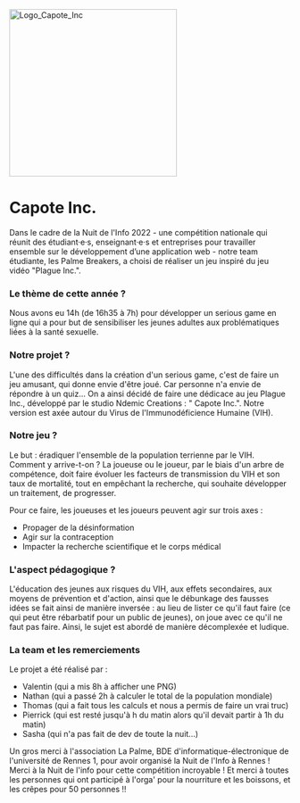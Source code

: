 <img src="https://i.ibb.co/Yc6rBJQ/simple-logo-capoteinc.png" alt="Logo_Capote_Inc" width="300x300"/>

# Capote Inc.
Dans le cadre de la Nuit de l'Info 2022 - une compétition nationale qui réunit des étudiant·e·s, enseignant·e·s et entreprises pour travailler ensemble sur le développement d’une application web - notre team étudiante, les Palme Breakers, a choisi de réaliser un jeu inspiré du jeu vidéo "Plague Inc.". 


### Le thème de cette année ? 
Nous avons eu 14h (de 16h35 à 7h) pour développer un serious game en ligne qui a pour but de sensibiliser les jeunes adultes aux problématiques liées à la santé sexuelle.

### Notre projet ?
L'une des difficultés dans la création d'un serious game, c'est de faire un jeu amusant, qui donne envie d'être joué. Car personne n'a envie de répondre à un quiz...
On a ainsi décidé de faire une dédicace au jeu Plague Inc., développé par le studio Ndemic Creations : " Capote Inc.". 
Notre version est axée autour du Virus de l'Immunodéficience Humaine (VIH).

### Notre jeu ?
Le but : éradiquer l'ensemble de la population terrienne par le VIH. Comment y arrive-t-on ? La joueuse ou le joueur, par le biais d'un arbre de compétence, doit faire évoluer les facteurs de transmission du VIH et son taux de mortalité, tout en empêchant la recherche, qui souhaite développer un traitement, de progresser.

Pour ce faire, les joueuses et les joueurs peuvent agir sur trois axes : 
- Propager de la désinformation 
- Agir sur la contraception 
- Impacter la recherche scientifique et le corps médical

### L'aspect pédagogique ?
L'éducation des jeunes aux risques du VIH, aux effets secondaires, aux moyens de prévention et d'action, ainsi que le débunkage des fausses idées se fait ainsi de manière inversée : au lieu de lister ce qu'il faut faire (ce qui peut être rébarbatif pour un public de jeunes), on joue avec ce qu'il ne faut pas faire. Ainsi, le sujet est abordé de manière décomplexée et ludique. 



### La team et les remerciements
Le projet a été réalisé par : 
- Valentin (qui a mis 8h à afficher une PNG) 
- Nathan (qui a passé 2h à calculer le total de la population mondiale)
- Thomas (qui a fait tous les calculs et nous a permis de faire un vrai truc) 
- Pierrick (qui est resté jusqu'à h du matin alors qu'il devait partir à 1h du matin) 
- Sasha (qui n'a pas fait de dev de toute la nuit...)

Un gros merci à l'association La Palme, BDE d'informatique-électronique de l'université de Rennes 1, pour avoir organisé la Nuit de l'Info à Rennes !
Merci à la Nuit de l'info pour cette compétition incroyable !
Et merci à toutes les personnes qui ont participé à l'orga' pour la nourriture et les boissons, et les crêpes pour 50 personnes !!
